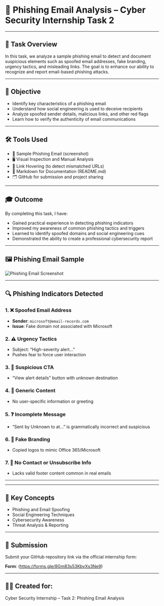 # 📧 Phishing Email Analysis – Cyber Security Internship Task 2

---

## 📌 Task Overview

In this task, we analyze a sample phishing email to detect and document suspicious elements such as spoofed email addresses, fake branding, urgency tactics, and misleading links. The goal is to enhance our ability to recognize and report email-based phishing attacks.

---

## 🎯 Objective

- Identify key characteristics of a phishing email
- Understand how social engineering is used to deceive recipients
- Analyze spoofed sender details, malicious links, and other red flags
- Learn how to verify the authenticity of email communications

---

## 🛠 Tools Used

- 📧 Sample Phishing Email (screenshot)
- 🖥️ Visual Inspection and Manual Analysis
- 🔗 Link Hovering (to detect mismatched URLs)
- 📄 Markdown for Documentation (README.md)
- 🗂️ GitHub for submission and project sharing

---

## 🎓 Outcome

By completing this task, I have:
- Gained practical experience in detecting phishing indicators
- Improved my awareness of common phishing tactics and triggers
- Learned to identify spoofed domains and social engineering cues
- Demonstrated the ability to create a professional cybersecurity report

---

## 🖼️ Phishing Email Sample

![Phishing Email Screenshot](./3ccc5dd5-66aa-4d45-897d-a4a6ec642175.png)

---

## 🔍 Phishing Indicators Detected

### 1. ❌ Spoofed Email Address
- **Sender**: `microsoft@email-records.com`
- **Issue**: Fake domain not associated with Microsoft

### 2. ⚠️ Urgency Tactics
- Subject: “High-severity alert…”
- Pushes fear to force user interaction

### 3. 🔗 Suspicious CTA
- "View alert details" button with unknown destination

### 4. 🧾 Generic Content
- No user-specific information or greeting

### 5. ❓ Incomplete Message
- “Sent by Unknown to at…” is grammatically incorrect and suspicious

### 6. 🧠 Fake Branding
- Copied logos to mimic Office 365/Microsoft

### 7. 🚫 No Contact or Unsubscribe Info
- Lacks valid footer content common in real emails

---

---

## 🧠 Key Concepts

- Phishing and Email Spoofing
- Social Engineering Techniques
- Cybersecurity Awareness
- Threat Analysis & Reporting

---

## 🔗 Submission

Submit your GitHub repository link via the official internship form:

**Form**: (https://forms.gle/8Gm83s53KbyXs3Ne9)

---

## 👨‍💻 Created for:
Cyber Security Internship – Task 2: Phishing Email Analysis


